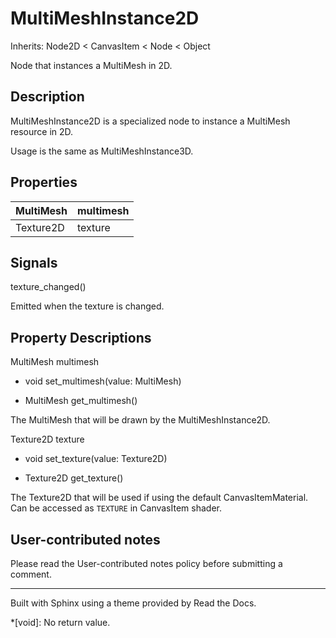 # MultiMeshInstance2D

Inherits: Node2D < CanvasItem < Node < Object

Node that instances a MultiMesh in 2D.

## Description

MultiMeshInstance2D is a specialized node to instance a MultiMesh resource in
2D.

Usage is the same as MultiMeshInstance3D.

## Properties

MultiMesh | multimesh  
---|---  
Texture2D | texture  
  
## Signals

texture_changed()

Emitted when the texture is changed.

## Property Descriptions

MultiMesh multimesh

  * void set_multimesh(value: MultiMesh)

  * MultiMesh get_multimesh()

The MultiMesh that will be drawn by the MultiMeshInstance2D.

Texture2D texture

  * void set_texture(value: Texture2D)

  * Texture2D get_texture()

The Texture2D that will be used if using the default CanvasItemMaterial. Can
be accessed as `TEXTURE` in CanvasItem shader.

## User-contributed notes

Please read the User-contributed notes policy before submitting a comment.

* * *

Built with Sphinx using a theme provided by Read the Docs.

  *[void]: No return value.

